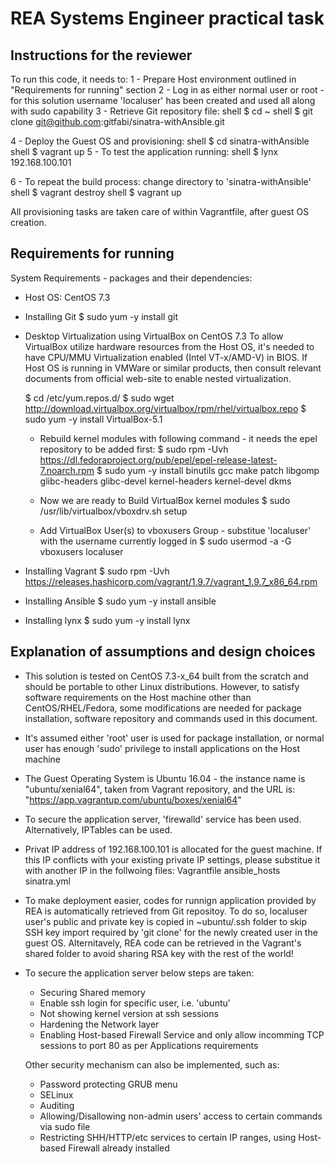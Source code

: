 REA Systems Engineer practical task
===================================

Instructions for the reviewer
-----------------------------

To run this code, it needs to:
1 - Prepare Host environment outlined in "Requirements for running" section
2 - Log in as either normal user or root - for this solution username 'localuser' has been created and used all along with sudo capability
3 - Retrieve Git repository file:
  shell $ cd ~
  shell $ git clone git@github.com:gitfabi/sinatra-withAnsible.git

4 - Deploy the Guest OS and provisioning: 
  shell $ cd sinatra-withAnsible
  shell $ vagrant up
5 - To test the application running:
  shell $ lynx 192.168.100.101    

6 - To repeat the build process:
    change directory to 'sinatra-withAnsible'
    shell $ vagrant destroy
    shell $ vagrant up

All provisioning tasks are taken care of within Vagrantfile, after guest OS creation.


Requirements for running
------------------------

System Requirements - packages and their dependencies:

- Host OS: CentOS 7.3

- Installing Git
  $ sudo yum -y install git

- Desktop Virtualization using VirtualBox on CentOS 7.3
  To allow VirtualBox utilize hardware resources from the Host OS, it's needed to have CPU/MMU Virtualization enabled (Intel VT-x/AMD-V) in BIOS. 
  If Host OS is running in VMWare or similar products, then consult relevant documents from official web-site to enable nested virtualization.
                
  $ cd /etc/yum.repos.d/
  $ sudo wget http://download.virtualbox.org/virtualbox/rpm/rhel/virtualbox.repo
  $ sudo yum -y install VirtualBox-5.1

  * Rebuild kernel modules with following command - it needs the epel repository to be added first:
  $ sudo rpm -Uvh https://dl.fedoraproject.org/pub/epel/epel-release-latest-7.noarch.rpm
  $ sudo yum -y install binutils gcc make patch libgomp glibc-headers glibc-devel kernel-headers kernel-devel dkms
  * Now we are ready to Build VirtualBox kernel modules
  $ sudo /usr/lib/virtualbox/vboxdrv.sh setup

  * Add VirtualBox User(s) to vboxusers Group - substitue 'localuser' with the username currently logged in
  $ sudo usermod -a -G vboxusers localuser

- Installing Vagrant
  $ sudo rpm -Uvh https://releases.hashicorp.com/vagrant/1.9.7/vagrant_1.9.7_x86_64.rpm

- Installing Ansible
  $ sudo yum -y install ansible

- Installing lynx
  $ sudo yum -y install lynx



Explanation of assumptions and design choices
---------------------------------------------

- This solution is tested on CentOS 7.3-x_64 built from the scratch and should be portable to other Linux distributions. However, to satisfy software requirements on the Host machine other than CentOS/RHEL/Fedora, some modifications are needed for package installation, software repository and commands used in this document.

- It's assumed either 'root' user is used for package installation, or normal user has enough 'sudo' privilege to install applications on the Host machine


- The Guest Operating System is Ubuntu 16.04 - the instance name is "ubuntu/xenial64", taken from Vagrant repository, and the URL is: "https://app.vagrantup.com/ubuntu/boxes/xenial64"

- To secure the application server, 'firewalld' service has been used. Alternatively, IPTables can be used.

- Privat IP address of 192.168.100.101 is allocated for the guest machine. If this IP conflicts with your existing private IP settings, please substitue it with another IP in the follwoing files:
	Vagrantfile
	ansible_hosts
	sinatra.yml

- To make deployment easier, codes for runnign application provided by REA is automatically retrieved from Git repositoy. To do so, localuser user's public and private key is copied in ~ubuntu/.ssh folder to skip SSH key import required by 'git clone' for the newly created user in the guest OS. Alternitavely, REA code can be retrieved in the Vagrant's shared folder to avoid sharing RSA key with the rest of the world!


- To secure the application server below steps are taken:
  * Securing Shared memory
  * Enable ssh login for specific user, i.e. 'ubuntu'
  * Not showing kernel version at ssh sessions
  * Hardening the Network layer
  * Enabling Host-based Firewall Service and only allow incomming TCP sessions to port 80 as per Applications requirements

  Other security mechanism can also be implemented, such as:
  * Password protecting GRUB menu
  * SELinux
  * Auditing
  * Allowing/Disallowing non-admin users' access to certain commands via sudo file
  * Restricting SHH/HTTP/etc services to certain IP ranges, using Host-based Firewall already installed

